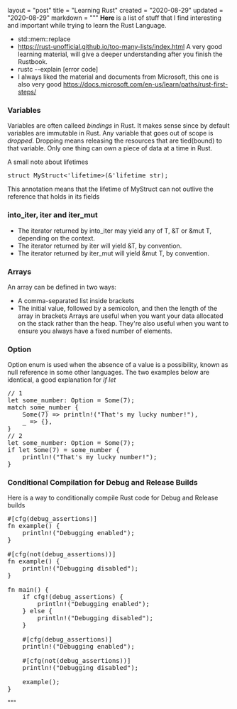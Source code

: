 layout = "post"
title = "Learning Rust"
created = "2020-08-29"
updated = "2020-08-29"
markdown = """
**Here** is a list of stuff that I find interesting and important while trying to learn the Rust Language.

* std::mem::replace
* https://rust-unofficial.github.io/too-many-lists/index.html
A very good learning material, will give a deeper understanding after you finish the Rustbook.
* rustc --explain [error code]
* I always liked the material and documents from Microsoft, this one is also very good
    https://docs.microsoft.com/en-us/learn/paths/rust-first-steps/

### Variables
Variables are often calleed _bindings_ in Rust. It makes sense since by default variables are immutable in Rust.
Any variable that goes out of scope is _dropped_. Dropping means releasing the resources that are tied(bound) to that variable.
Only one thing can own a piece of data at a time in Rust.

A small note about lifetimes
<pre class="prettyprint">
struct MyStruct<'lifetime>(&'lifetime str);
</pre>
This annotation means that the lifetime of MyStruct can not outlive the reference that holds in its fields

### into_iter, iter and iter_mut
* The iterator returned by into_iter may yield any of T, &T or &mut T, depending on the context.
* The iterator returned by iter will yield &T, by convention.
* The iterator returned by iter_mut will yield &mut T, by convention.

### Arrays
An array can be defined in two ways:
* A comma-separated list inside brackets
* The initial value, followed by a semicolon, and then the length of the array in brackets
Arrays are useful when you want your data allocated on the stack rather than the heap. They're also useful when you want to ensure you always have a fixed number of elements.

### Option
Option<T> enum is used when the absence of a value is a possibility, known as null reference in some other languages.
The two examples below are identical, a good explanation for _if let_
<pre class="prettyprint">
// 1
let some_number: Option<u8> = Some(7);
match some_number {
    Some(7) => println!("That's my lucky number!"),
    _ => {},
}
// 2
let some_number: Option<u8> = Some(7);
if let Some(7) = some_number {
    println!("That's my lucky number!");
}
</pre>


### Conditional Compilation for Debug and Release Builds
Here is a way to conditionally compile Rust code for Debug and Release builds
<pre class="prettyprint">
#[cfg(debug_assertions)]
fn example() {
    println!("Debugging enabled");
}

#[cfg(not(debug_assertions))]
fn example() {
    println!("Debugging disabled");
}

fn main() {
    if cfg!(debug_assertions) {
        println!("Debugging enabled");
    } else {
        println!("Debugging disabled");
    }

    #[cfg(debug_assertions)]
    println!("Debugging enabled");

    #[cfg(not(debug_assertions))]
    println!("Debugging disabled");

    example();
}
</pre>
"""
